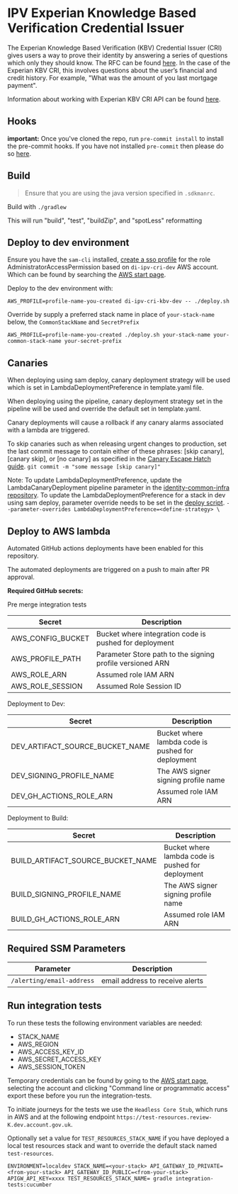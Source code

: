 # IPV Experian Knowledge Based Verification Credential Issuer

The Experian Knowledge Based Verification (KBV) Credential Issuer (CRI) gives users a way to prove their identity by answering a series of questions which only they should know. The RFC can be found [here](https://github.com/govuk-one-login/architecture/blob/main/rfc/0019-ipv-kbv-experian-interaction.md). In the case of the Experian KBV CRI, this involves questions about the user’s financial and credit history. For example, "What was the amount of you last mortgage payment". 

Information about working with Experian KBV CRI API can be found [here](https://govukverify.atlassian.net/wiki/spaces/OJ/pages/3837362945/Working+with+the+Experian+KBV+credential+issuer+API).

## Hooks

**important:** Once you've cloned the repo, run `pre-commit install` to install the pre-commit hooks.
If you have not installed `pre-commit` then please do so [here](https://pre-commit.com/).

## Build

> Ensure that you are using the java version specified in `.sdkmanrc`.

Build with `./gradlew`

This will run "build", "test", "buildZip", and "spotLess" reformatting

## Deploy to dev environment

Ensure you have the `sam-cli` installed, [create a sso profile](https://govukverify.atlassian.net/wiki/spaces/LO/pages/3725591061/Getting+set+up+with+AWS+SSO+in+terminal+CLI+-+quickstart) for the role AdministratorAccessPermission based on `di-ipv-cri-dev` AWS account. Which can be found by searching the [AWS start page](https://uk-digital-identity.awsapps.com/start#/). 

Deploy to the dev environment with:

`AWS_PROFILE=profile-name-you-created di-ipv-cri-kbv-dev -- ./deploy.sh`

Override by supply a preferred stack name in place of `your-stack-name` below, the `CommonStackName` and `SecretPrefix`

`AWS_PROFILE=profile-name-you-created ./deploy.sh your-stack-name your-common-stack-name your-secret-prefix`

## Canaries
When deploying using sam deploy, canary deployment strategy will be used which is set in LambdaDeploymentPreference in template.yaml file. 

When deploying using the pipeline, canary deployment strategy set in the pipeline will be used and override the default set in template.yaml. 

Canary deployments will cause a rollback if any canary alarms associated with a lambda are triggered. 

To skip canaries such as when releasing urgent changes to production, set the last commit message to contain either of these phrases: [skip canary], [canary skip], or [no canary] as specified in the [Canary Escape Hatch guide](https://govukverify.atlassian.net/wiki/spaces/PLAT/pages/3836051600/Rollback+Recovery+Guidance#Escape-Hatch%3A-how-to-skip-canary-deployments-when-needed). 
`git commit -m "some message [skip canary]"`

Note: To update LambdaDeploymentPreference, update the LambdaCanaryDeployment pipeline parameter in the [identity-common-infra repository](https://github.com/govuk-one-login/identity-common-infra/tree/main/terraform/orange/address). To update the LambdaDeploymentPreference for a stack in dev using sam deploy, parameter override needs to be set in the [deploy script](./deploy.sh). 
`--parameter-overrides LambdaDeploymentPreference=<define-strategy> \`

## Deploy to AWS lambda

Automated GitHub actions deployments have been enabled for this repository.

The automated deployments are triggered on a push to main after PR approval.

**Required GitHub secrets:**

Pre merge integration tests

| Secret            | Description                                                     |
|-------------------|-----------------------------------------------------------------|
| AWS_CONFIG_BUCKET | Bucket where integration code is pushed for deployment          |
| AWS_PROFILE_PATH  | Parameter Store path to the signing profile versioned ARN       |
| AWS_ROLE_ARN      | Assumed role IAM ARN                                            |
| AWS_ROLE_SESSION  | Assumed Role Session ID                                         |

Deployment to Dev:

| Secret                          | Description                                       |
|---------------------------------|---------------------------------------------------|
| DEV_ARTIFACT_SOURCE_BUCKET_NAME | Bucket where lambda code is pushed for deployment |
| DEV_SIGNING_PROFILE_NAME        | The AWS signer signing profile name               |
| DEV_GH_ACTIONS_ROLE_ARN         | Assumed role IAM ARN                              |                       |

Deployment to Build:

| Secret                            | Description                                           |
|-----------------------------------|-------------------------------------------------------|
| BUILD_ARTIFACT_SOURCE_BUCKET_NAME | Bucket where lambda code is pushed for deployment     |
| BUILD_SIGNING_PROFILE_NAME        | The AWS signer signing profile name                   |
| BUILD_GH_ACTIONS_ROLE_ARN         | Assumed role IAM ARN                                  |

## Required SSM Parameters

| Parameter                  | Description                      |
|----------------------------|----------------------------------|
| `/alerting/email-address`  | email address to receive alerts  |

## Run integration tests

To run these tests the following environment variables are needed:

- STACK_NAME
- AWS_REGION
- AWS_ACCESS_KEY_ID
- AWS_SECRET_ACCESS_KEY
- AWS_SESSION_TOKEN

Temporary credentials can be found by going to the [AWS start page](https://uk-digital-identity.awsapps.com/start#/), selecting the account and clicking
"Command line or programmatic access" export these before you run the integration-tests.

To initiate journeys for the tests we use the `Headless Core Stub`, which runs in AWS and at the following endpoint `https://test-resources.review-K.dev.account.gov.uk`.

Optionally set a value for `TEST_RESOURCES_STACK_NAME` if you have deployed a local test resources stack and want to override the default stack named `test-resources`.

`ENVIRONMENT=localdev STACK_NAME=<your-stack> API_GATEWAY_ID_PRIVATE=<from-your-stack> API_GATEWAY_ID_PUBLIC=<from-your-stack> APIGW_API_KEY=xxxx TEST_RESOURCES_STACK_NAME= gradle integration-tests:cucumber`
